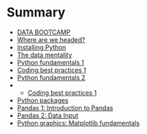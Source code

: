 # Summary

* [DATA BOOTCAMP](README.md)
* [Where are we headed?](intro.md)
* [Installing Python](installing-python.md)
* [The data mentality](data-mentality.md)
* [Python fundamentals 1](py-fun1.md)
* [Coding best practices 1](best_practice_coding_tips.md)
* [Python fundamentals 2](py-fun2.md)
* * [Coding best practices 1](best_practice_coding_tips_2.md)
* [Python packages](packages.md)
* [Pandas 1: Introduction to Pandas](pandas-intro.md)
* [Pandas 2: Data Input](pandas-input.md)
* [Python graphics: Matplotlib fundamentals](graphs1.md)

<!--
* [Pandas 2:  Cleaning data](pandas-clean.md)
* [Pandas 3:  Shaping data](pandas-shape.md)
* [Pandas 4:  Grouping data](pandas-group.md)
* [Pandas 5:  Merging data](pandas-merge.md)
* [Updating Python: conda and pip](conda-pip.md)
* [Emerging market indicators](emerging.md)
* [Business cycle indicators](indicators.md)
* [Describing data 1:  Distributions of things](random.md)
* [Other cool stuff](other.md)
* [Practice](practice.md)
* [Glossary](glossary.md)
-->
